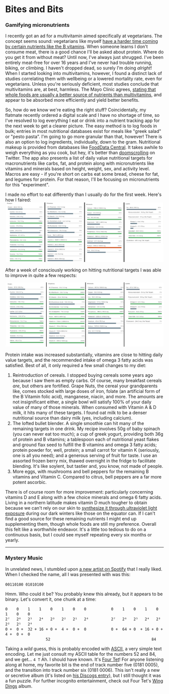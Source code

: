 # Bites and Bits
### Gamifying micronutrients

I recently got an ad for a multivitamin aimed specifically at vegetarians. The concept seems sound: vegetarians like myself [have a harder time coming by certain nutrients like the B vitamins](https://www.mayoclinic.org/healthy-lifestyle/nutrition-and-healthy-eating/in-depth/vegetarian-diet/art-20046446). When someone learns I don't consume meat, there is a good chance I'll be asked about protein. Where do you get it from without meat? Until now, I've always just shrugged. I've been entirely meat-free for over 16 years and I've never had trouble running, biking, or climbing. I haven't dropped dead, so surely I'm doing *alright*! When I started looking into multivitamins, however, I found a distinct lack of studies correlating them with wellbeing or a lowered mortality rate, even for vegetarians. Unless you're seriously deficient, most studies conclude that multivitamins are, at best, harmless. The Mayo Clinic agrees, [stating that whole foods are usually a better source of nutrients than multivitamins](https://newsnetwork.mayoclinic.org/discussion/multivitamins-and-supplements-to-take-or-not-to-take/), and appear to be absorbed more efficiently and yield better benefits.

So, how do we know we're eating the right stuff? Coincidentally, my flatmate recently ordered a digital scale and I have no shortage of time, so I've resolved to log everything I eat or drink into a nutrient tracking app for the next week to get a clearer picture. The easy method is to log foods in bulk; entries in most nutritional databases exist for meals like "greek salad" or "pesto pasta". I'm going to go more granular than that, however! There is also an option to log ingredients, individually, down to the gram. Nutritional makeup is provided from databases like [FoodData Central](https://fdc.nal.usda.gov/). It takes awhile to weigh everything as you cook, but hey, it's better than [doomscrolling](https://en.wikipedia.org/wiki/Doomscrolling) on Twitter. The app also presents a list of daily value nutritional targets for macronutrients like carbs, fat, and protein along with micronutrients like vitamins and minerals based on height, weight, sex, and activity level. Macros are easy - if you're short on carbs eat some bread, cheese for fat, and legumes for protein. For that reason, I'll be focusing on micronutrients for this "experiment".

I made no effort to eat differently than I usually do for the first week. Here's how I faired:
![nutritional report card, week 1](reportcard.jpg)

After a week of consciously working on hitting nutritional targets I was able to improve in quite a few respects:

![nutritional report card, week 2](reportcard2.jpg)

Protein intake was increased substantially, vitamins are close to hitting daily value targets, and the recommended intake of omega 3 fatty acids was satisfied. Best of all, it only required a few small changes to my diet:
1. Reintroduction of cereals. I stopped buying cereals some years ago because I saw them as empty carbs. Of course, many breakfast cereals *are*, but others are fortified. Grape Nuts, the cereal your grandparents like, comes stocked with large doses of iron, folate (an artificial form of the B Vitamin folic acid), manganese, niacin, and more. The amounts are not insignificant either, a single bowl will satisfy 100% of your daily value of many of those minerals. When consumed with Vitamin A & D milk, it hits many of these targets. I found oat milk to be a denser nutritional source than dairy milk (yes, including calcium).
2. The lofted bullet blender. A single smoothie can hit many of the remaining targets in one drink. My recipe involves 50g of baby spinach (you can never eat too much); a cup of greek yogurt, providing both 36g of protein and B vitamins; a tablespoon each of nutritional yeast flakes and ground flax seed to fulfill the B vitamins and omega 3 fatty acids; protein powder for, well, protein; a small carrot for vitamin K (seriously, one is all you need); and a generous serving of fruit for taste. I use an assorted frozen berry mix, thawed overnight in the fridge to facilitate blending. It's like soylent, but tastier and, you know, not made of people.
3. More eggs, with mushrooms and bell peppers for the remaining B vitamins and Vitamin C. Compared to citrus, bell peppers are a far more potent ascorbic.


There is of course room for more improvement: particularly concerning vitamins D and E along with a few choice minerals and omega 6 fatty acids. Living in a northern latitude makes vitamin D much tougher to obtain because we can't rely on our skin to [synthesize it through ultraviolet light exposure](https://daily.jstor.org/how-does-the-body-make-vitamin-d-from-sunlight/) during our dark winters like those on the equator can. If I can't find a good source for these remaining nutrients I might end up supplementing them, though whole foods are still my preference. Overall this felt like a worthwhile endeavor. It's a little too tedious to do on a continuous basis, but I could see myself repeating every six months or yearly.

---

### Mystery Music

In unrelated news, I stumbled upon [a new artist on Spotify](https://open.spotify.com/artist/5ZzXaAuivVXuQaHCaRuxlD?si=ACmMUE-EQOqPCYru0mFWvg) that I really liked. When I checked the name, all I was presented with was this:

`00110100 01010100`

Hmm. Who could it be? You probably knew this already, but it appears to be binary. Let's convert it, one chunk at a time:
```
0    0    1    1    0    1    0    0           0    1    0    1    0    1    0    0
2⁷   2⁶   2⁵   2⁴   2³   2²   2¹   2⁰          2⁷   2⁶   2⁵   2⁴   2³   2²   2¹   2⁰
0 +  0 +  32 + 16 + 0 +  4 +  0 +  0           0 +  64 + 0  + 16 + 0 +  4 +  0 +  0
                  52                                             84
```
Taking a *wild* guess, this is probably encoded with [ASCII](https://en.wikipedia.org/wiki/Ascii), a very simple text encoding. Let me just consult my ASCII table for the numbers 52 and 84, and we get...
`4 T`
Ah. I should have known. It's [Four Tet](https://en.wikipedia.org/wiki/Four_Tet)! For anyone listening along at home, my favorite bit is the end of track number five (0181 0005), and the transition into track number six (0181 0006). This isn't really a new or secretive album (it's listed on [his Discogs entry](https://www.discogs.com/artist/3543-Four-Tet)), but I still thought it was a fun puzzle. For further incognito entertainment, check out Four Tet's [Wing Dings](https://open.spotify.com/artist/1TIbqr0x8HoKzKBNtNN8wf?si=mU8FoicbR32Etr4NjhmBTw) album.
